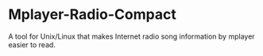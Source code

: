 # Mplayer-Radio-Compact
A tool for Unix/Linux that makes Internet radio song information by mplayer easier to read.
